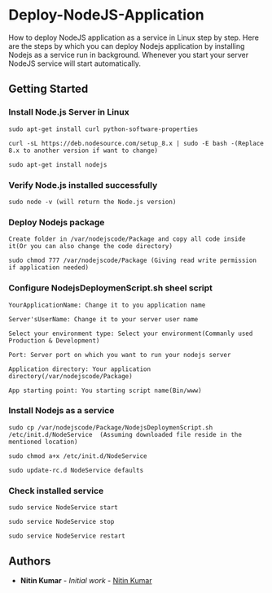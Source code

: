 # Deploy-NodeJS-Application
  How to deploy NodeJS application as a service in Linux step by step.
  Here are the steps by which you can deploy Nodejs application by installing Nodejs as a service run in background. Whenever you start   your server NodeJS service will start automatically.

## Getting Started

### Install Node.js Server in Linux

  ```
  sudo apt-get install curl python-software-properties
  ```
  ```
  curl -sL https://deb.nodesource.com/setup_8.x | sudo -E bash -(Replace 8.x to another version if want to change)
  ```
  ```
  sudo apt-get install nodejs
  ```

### Verify Node.js installed successfully
  ```
  sudo node -v (will return the Node.js version)
  ```

### Deploy Nodejs package
  ```
  Create folder in /var/nodejscode/Package and copy all code inside it(Or you can also change the code directory)
  ```
  ```
  sudo chmod 777 /var/nodejscode/Package (Giving read write permission if application needed)
  ```
  
### Configure NodejsDeploymenScript.sh sheel script
  ```
  YourApplicationName: Change it to you application name
  ```
  ```
  Server'sUserName: Change it to your server user name
  ```
  ```
  Select your environment type: Select your environment(Commanly used Production & Development)
  ```
  ```
  Port: Server port on which you want to run your nodejs server
  ```
  ```
  Application directory: Your application directory(/var/nodejscode/Package)
  ```
  ```
  App starting point: You starting script name(Bin/www)
  ```
  
  
### Install Nodejs as a service
  ```
  sudo cp /var/nodejscode/Package/NodejsDeploymenScript.sh /etc/init.d/NodeService  (Assuming downloaded file reside in the mentioned location)
  ```
  ```
  sudo chmod a+x /etc/init.d/NodeService
  ```
  ```
  sudo update-rc.d NodeService defaults
  ```
  
### Check installed service
  ```
  sudo service NodeService start
  ```
  ```
  sudo service NodeService stop
  ```
  ```
  sudo service NodeService restart
  ```
 
## Authors

* **Nitin Kumar** - *Initial work* - [Nitin Kumar](https://github.com/nitinprajapati)
